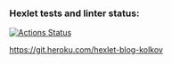 ### Hexlet tests and linter status:
[![Actions Status](https://github.com/LichieLich/rails-project-lvl2/workflows/hexlet-check/badge.svg)](https://github.com/LichieLich/rails-project-lvl2/actions)

https://git.heroku.com/hexlet-blog-kolkov